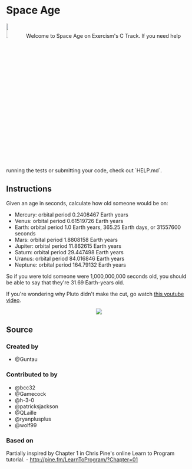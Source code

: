 # Space Age

<img width="10%" src="https://dg8krxphbh767.cloudfront.net/exercises/space-age.svg">
Welcome to Space Age on Exercism's C Track.
If you need help running the tests or submitting your code, check out `HELP.md`.</p>


## Instructions

Given an age in seconds, calculate how old someone would be on:

   - Mercury: orbital period 0.2408467 Earth years
   - Venus: orbital period 0.61519726 Earth years
   - Earth: orbital period 1.0 Earth years, 365.25 Earth days, or 31557600 seconds
   - Mars: orbital period 1.8808158 Earth years
   - Jupiter: orbital period 11.862615 Earth years
   - Saturn: orbital period 29.447498 Earth years
   - Uranus: orbital period 84.016846 Earth years
   - Neptune: orbital period 164.79132 Earth years

So if you were told someone were 1,000,000,000 seconds old, you should
be able to say that they're 31.69 Earth-years old.

If you're wondering why Pluto didn't make the cut, go watch [this youtube video](http://www.youtube.com/watch?v=Z_2gbGXzFbs).

<p align="center" width="100%">
	<img src="https://i.pinimg.com/originals/0e/64/3e/0e643e1015b0f01d2de68b54554bc95f.gif">
</p>

## Source

### Created by

- @Guntau

### Contributed to by

- @bcc32
- @Gamecock
- @h-3-0
- @patricksjackson
- @QLaille
- @ryanplusplus
- @wolf99

### Based on

Partially inspired by Chapter 1 in Chris Pine's online Learn to Program tutorial. - http://pine.fm/LearnToProgram/?Chapter=01
